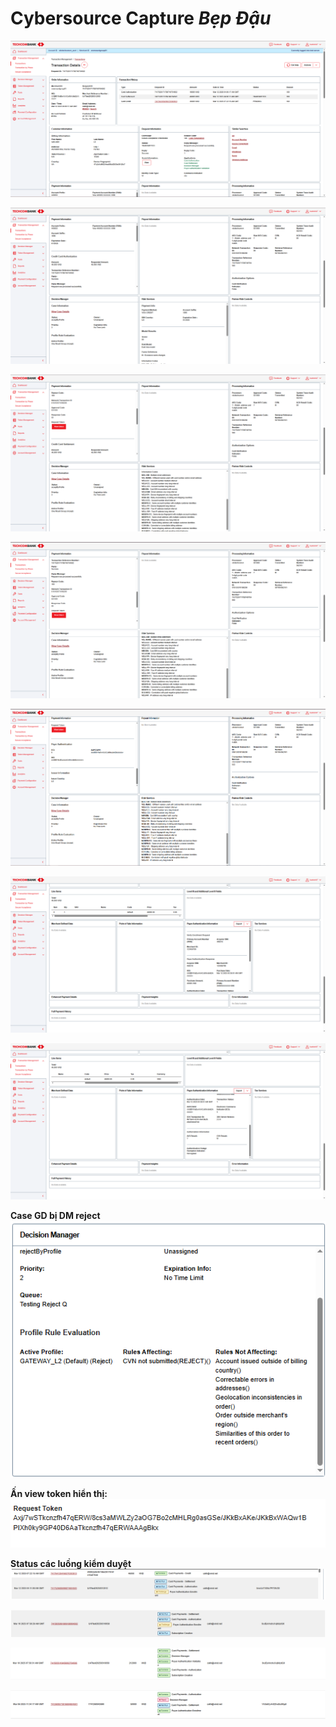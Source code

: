# Cybersource Capture ***Bẹp Đậu*** 

![Example Image](images/image(1).png)


![Example Image](images/image(2).png)


![Example Image](images/image(3).png)


![Example Image](images/image(4).png)


![Example Image](images/image(5).png)


![Example Image](images/image(6).png)


![Example Image](images/image(7).png)


**Case GD bị DM reject**
![Example Image](images/image(8).png)


**Ấn view token hiển thị:**
![Example Image](images/image(9).png)


**Status các luồng kiểm duyệt**
![Example Image](images/image(10).png)


![Example Image](images/image(11).png)


![Example Image](images/image(12).png)


![Example Image](images/image(13).png)


